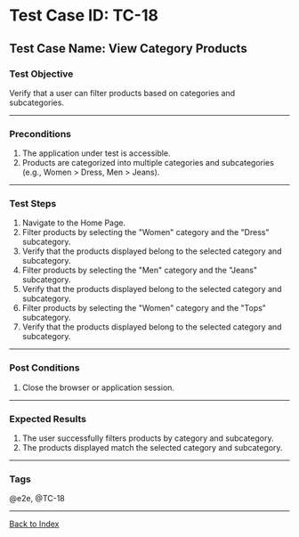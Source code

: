 # Test Case ID: TC-18

## Test Case Name: View Category Products

### Test Objective

Verify that a user can filter products based on categories and subcategories.

---

### Preconditions

1. The application under test is accessible.
2. Products are categorized into multiple categories and subcategories (e.g., Women > Dress, Men > Jeans).

---

### Test Steps

1. Navigate to the Home Page.
2. Filter products by selecting the "Women" category and the "Dress" subcategory.
3. Verify that the products displayed belong to the selected category and subcategory.
4. Filter products by selecting the "Men" category and the "Jeans" subcategory.
5. Verify that the products displayed belong to the selected category and subcategory.
6. Filter products by selecting the "Women" category and the "Tops" subcategory.
7. Verify that the products displayed belong to the selected category and subcategory.

---

### Post Conditions

1. Close the browser or application session.

---

### Expected Results

1. The user successfully filters products by category and subcategory.
2. The products displayed match the selected category and subcategory.

---

### Tags

@e2e, @TC-18

---

[Back to Index](test-case-index.md)
